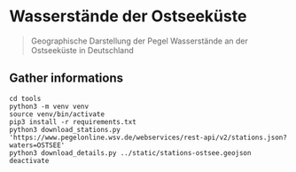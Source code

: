 # Wasserstände der Ostseeküste

> Geographische Darstellung der Pegel Wasserstände an der Ostseeküste in Deutschland


## Gather informations

```
cd tools
python3 -m venv venv 
source venv/bin/activate
pip3 install -r requirements.txt
python3 download_stations.py 'https://www.pegelonline.wsv.de/webservices/rest-api/v2/stations.json?waters=OSTSEE'
python3 download_details.py ../static/stations-ostsee.geojson
deactivate
```
